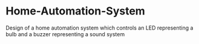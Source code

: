 # Home-Automation-System
Design of a home automation system which controls an LED representing a bulb and a buzzer representing a sound system
